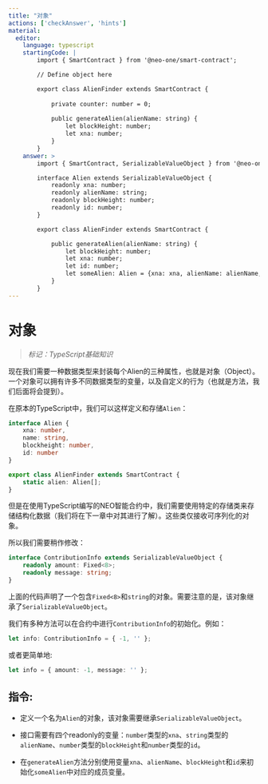 ```yaml
---
title: "对象"
actions: ['checkAnswer', 'hints']
material: 
  editor:
    language: typescript
    startingCode: |
        import { SmartContract } from '@neo-one/smart-contract';

        // Define object here

        export class AlienFinder extends SmartContract {
        
            private counter: number = 0; 
         
            public generateAlien(alienName: string) {
                let blockHeight: number;
                let xna: number;
            }
        }
    answer: > 
        import { SmartContract, SerializableValueObject } from '@neo-one/smart-contract';

        interface Alien extends SerializableValueObject {
            readonly xna: number;
            readonly alienName: string;
            readonly blockHeight: number;
            readonly id: number;
        }

        export class AlienFinder extends SmartContract {

            public generateAlien(alienName: string) {
                let blockHeight: number;
                let xna: number;
                let id: number;
                let someAlien: Alien = {xna: xna, alienName: alienName, blockHeight: blockHeight, id: id};
            }
        }
---
```

# 对象
> *标记：TypeScript基础知识*

现在我们需要一种数据类型来封装每个Alien的三种属性，也就是对象（Object）。一个对象可以拥有许多不同数据类型的变量，以及自定义的行为（也就是方法，我们后面将会提到）。

在原本的TypeScript中，我们可以这样定义和存储`Alien`：

```typescript
interface Alien {
    xna: number,
    name: string,
    blockheight: number,
    id: number
}

export class AlienFinder extends SmartContract {
    static alien: Alien[];
}
```

但是在使用TypeScript编写的NEO智能合约中，我们需要使用特定的存储类来存储结构化数据（我们将在下一章中对其进行了解）。这些类仅接收可序列化的对象。

所以我们需要稍作修改：

```typescript
interface ContributionInfo extends SerializableValueObject {
    readonly amount: Fixed<8>;
    readonly message: string;
}
```

上面的代码声明了一个包含`Fixed<8>`和`string`的对象。需要注意的是，该对象继承了`SerializableValueObject`。

我们有多种方法可以在合约中进行`ContributionInfo`的初始化。例如：

```typescript
let info: ContributionInfo = { -1, '' };
```

或者更简单地:

```typescript
let info = { amount: -1, message: '' };
```

## 指令: 

- 定义一个名为`Alien`的对象，该对象需要继承`SerializableValueObject`。

- 接口需要有四个readonly的变量：`number`类型的`xna`、`string`类型的`alienName`、`number`类型的`blockHeight`和`number`类型的`id`。

- 在`generateAlien`方法分别使用变量`xna`、`alienName`、`blockHeight`和`id`来初始化`someAlien`中对应的成员变量。
